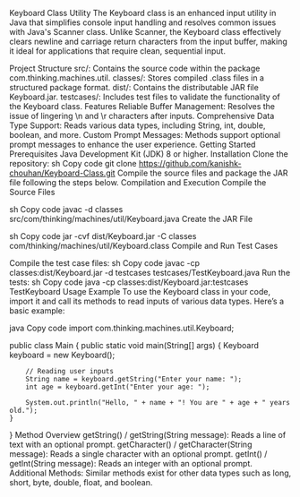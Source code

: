 Keyboard Class Utility
The Keyboard class is an enhanced input utility in Java that simplifies console input handling and resolves common issues with Java's Scanner class. Unlike Scanner, the Keyboard class effectively clears newline and carriage return characters from the input buffer, making it ideal for applications that require clean, sequential input.

Project Structure
src/: Contains the source code within the package com.thinking.machines.util.
classes/: Stores compiled .class files in a structured package format.
dist/: Contains the distributable JAR file Keyboard.jar.
testcases/: Includes test files to validate the functionality of the Keyboard class.
Features
Reliable Buffer Management: Resolves the issue of lingering \n and \r characters after inputs.
Comprehensive Data Type Support: Reads various data types, including String, int, double, boolean, and more.
Custom Prompt Messages: Methods support optional prompt messages to enhance the user experience.
Getting Started
Prerequisites
Java Development Kit (JDK) 8 or higher.
Installation
Clone the repository:
sh
Copy code
git clone https://github.com/kanishk-chouhan/Keyboard-Class.git
Compile the source files and package the JAR file following the steps below.
Compilation and Execution
Compile the Source Files

sh
Copy code
javac -d classes src/com/thinking/machines/util/Keyboard.java
Create the JAR File

sh
Copy code
jar -cvf dist/Keyboard.jar -C classes com/thinking/machines/util/Keyboard.class
Compile and Run Test Cases

Compile the test case files:
sh
Copy code
javac -cp classes:dist/Keyboard.jar -d testcases testcases/TestKeyboard.java
Run the tests:
sh
Copy code
java -cp classes:dist/Keyboard.jar:testcases TestKeyboard
Usage Example
To use the Keyboard class in your code, import it and call its methods to read inputs of various data types. Here’s a basic example:

java
Copy code
import com.thinking.machines.util.Keyboard;

public class Main {
    public static void main(String[] args) {
        Keyboard keyboard = new Keyboard();
        
        // Reading user inputs
        String name = keyboard.getString("Enter your name: ");
        int age = keyboard.getInt("Enter your age: ");
        
        System.out.println("Hello, " + name + "! You are " + age + " years old.");
    }
}
Method Overview
getString() / getString(String message): Reads a line of text with an optional prompt.
getCharacter() / getCharacter(String message): Reads a single character with an optional prompt.
getInt() / getInt(String message): Reads an integer with an optional prompt.
Additional Methods: Similar methods exist for other data types such as long, short, byte, double, float, and boolean.
